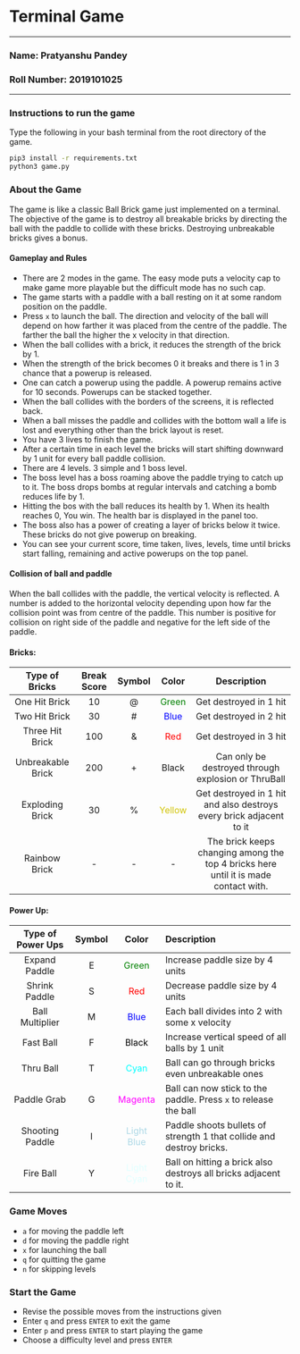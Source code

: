 # Terminal Game 

---
### Name: Pratyanshu Pandey
### Roll Number: 2019101025

---
### Instructions to run the game

Type the following in your bash terminal from the root directory of the game.

```bash
pip3 install -r requirements.txt
python3 game.py
```

### About the Game
The game is like a classic Ball Brick game just implemented on a terminal. The objective of the game is to destroy all
breakable bricks by directing the ball with the paddle to collide with these bricks.
Destroying unbreakable bricks gives a bonus.

#### Gameplay and Rules

* There are 2 modes in the game. The easy mode puts a velocity cap to make game more playable but the difficult mode has 
  no such cap.
* The game starts with a paddle with a ball resting on it at some random position on the paddle. 
* Press `x` to launch the ball. The direction and velocity of the ball will depend on how farther it was placed from the 
  centre of the paddle. The farther the ball the higher the x velocity in that direction.
* When the ball collides with a brick, it reduces the strength of the brick by 1. 
* When the strength of the brick becomes 0 it breaks and there is 1 in 3 chance that a powerup is released.
* One can catch a powerup using the paddle. A powerup remains active for 10 seconds. Powerups can be stacked together.
* When the ball collides with the borders of the screens, it is reflected back.
* When a ball misses the paddle and collides with the bottom wall a life is lost and everything other than the brick 
  layout is reset.
* You have 3 lives to finish the game.
* After a certain time in each level the bricks will start shifting downward by 1 unit for every ball paddle collision.
* There are 4 levels. 3 simple and 1 boss level.
* The boss level has a boss roaming above the paddle trying to catch up to it. The boss drops bombs at regular intervals
  and catching a bomb reduces life by 1.
* Hitting the bos with the ball reduces its health by 1. When its health reaches 0, You win. The health bar is displayed in the panel too.
* The boss also has a power of creating a layer of bricks below it twice. These bricks do not give powerup on breaking.
* You can see your current score, time taken, lives, levels, time until bricks start falling, remaining and active 
  powerups on the top panel.

#### Collision of ball and paddle
When the ball collides with the paddle, the vertical velocity is reflected. A number is added to the horizontal velocity 
depending upon how far the collision point was from centre of the paddle. This number is positive for collision on right 
side of the paddle and negative for the left side of the paddle.

#### Bricks:

| Type of Bricks | Break Score | Symbol | Color | Description |
|:--------------:|:-----------:|:------:|:-----:|:-----------:|
| One Hit Brick  | 10 | @ | <span style="color:green">Green</span> | Get destroyed in 1 hit |
| Two Hit Brick  | 30 | # | <span style="color:blue">Blue</span> | Get destroyed in 2 hit |
| Three Hit Brick  | 100 | & | <span style="color:red">Red</span> | Get destroyed in 3 hit |
| Unbreakable Brick  | 200 | + | Black | Can only be destroyed through explosion or ThruBall |
| Exploding Brick  | 30 | % | <span style="color:#d1c406">Yellow</span> | Get destroyed in 1 hit and also destroys every brick adjacent to it |
| Rainbow Brick  | - | - | - | The brick keeps changing among the top 4 bricks here until it is made contact with. |

#### Power Up:

| Type of Power Ups | Symbol | Color | Description |
|:--------------:|:------:|:-----:|:---|
| Expand Paddle  |E | <span style="color:green">Green</span> | Increase paddle size by 4 units | 
| Shrink Paddle  |S | <span style="color:red">Red</span> | Decrease paddle size by 4 units |
| Ball Multiplier  | M | <span style="color:blue">Blue</span> | Each ball divides into 2 with some x velocity |
| Fast Ball  | F | <span style="color:black">Black</span> | Increase vertical speed of all balls by 1 unit |
| Thru Ball  | T | <span style="color:cyan">Cyan</span> | Ball can go through bricks even unbreakable ones |
| Paddle Grab  | G | <span style="color:magenta">Magenta</span> | Ball can now stick to the paddle. Press `x` to release the ball |
| Shooting Paddle  | I | <span style="color:lightblue">Light Blue</span> | Paddle shoots bullets of strength 1 that collide and destroy bricks. |
| Fire Ball  | Y | <span style="color:lightcyan">Light Cyan</span> | Ball on hitting a brick also destroys all bricks adjacent to it. |



### Game Moves
* `a` for moving the paddle left
* `d` for moving the paddle right
* `x` for launching the ball
* `q` for quitting the game
* `n` for skipping levels

### Start the Game
* Revise the possible moves from the instructions given
* Enter `q` and press `ENTER` to exit the game
* Enter `p` and press `ENTER` to start playing the game
* Choose a difficulty level and press `ENTER`


